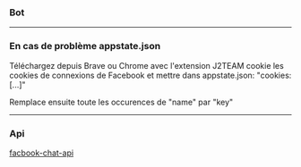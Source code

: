 ### Bot
___


### En cas de problème appstate.json
Téléchargez depuis Brave ou Chrome avec l'extension J2TEAM cookie les cookies de connexions de Facebook et mettre dans appstate.json: "cookies:[...]"

Remplace ensuite toute les occurences de "name" par "key"

___

### Api
[facbook-chat-api](https://github.com/Schmavery/facebook-chat-api)


